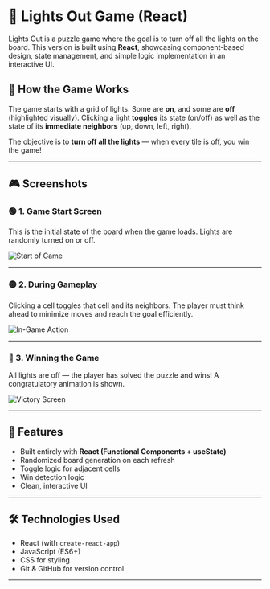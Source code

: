 # 🔦 Lights Out Game (React)

Lights Out is a puzzle game where the goal is to turn off all the lights on the board. This version is built using **React**, showcasing component-based design, state management, and simple logic implementation in an interactive UI.

## 🧠 How the Game Works

The game starts with a grid of lights. Some are **on**, and some are **off** (highlighted visually). Clicking a light **toggles** its state (on/off) as well as the state of its **immediate neighbors** (up, down, left, right). 

The objective is to **turn off all the lights** — when every tile is off, you win the game!

---

## 🎮 Screenshots

### 🟢 1. Game Start Screen

This is the initial state of the board when the game loads. Lights are randomly turned on or off.

![Start of Game](https://github.com/gh4aniket/photos/blob/main/Screenshot%202025-06-07%20200812.png)

---

### 🟡 2. During Gameplay

Clicking a cell toggles that cell and its neighbors. The player must think ahead to minimize moves and reach the goal efficiently.

![In-Game Action](https://github.com/gh4aniket/photos/blob/main/Screenshot%202025-06-07%20200828.png)

---

### 🏁 3. Winning the Game

All lights are off — the player has solved the puzzle and wins! A congratulatory animation is shown.

![Victory Screen](https://github.com/gh4aniket/photos/blob/main/Screenshot%202025-06-07%20201247.png)

---

## 🚀 Features

- Built entirely with **React (Functional Components + useState)**
- Randomized board generation on each refresh
- Toggle logic for adjacent cells
- Win detection logic
- Clean, interactive UI

---

## 🛠️ Technologies Used

- React (with `create-react-app`)
- JavaScript (ES6+)
- CSS for styling
- Git & GitHub for version control

---
